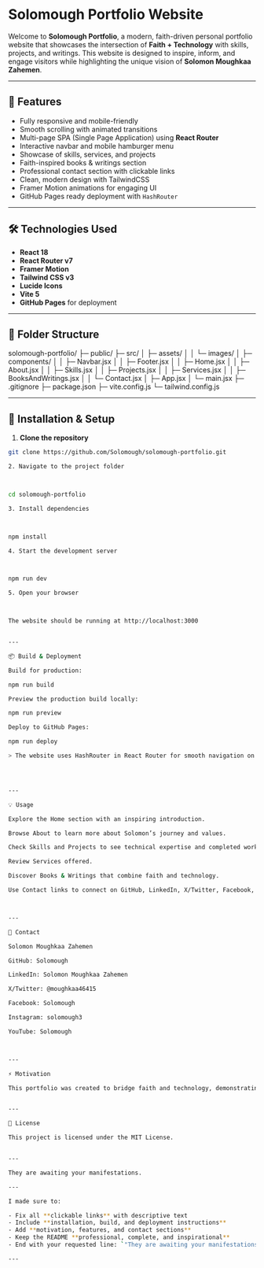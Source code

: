 
# Solomough Portfolio Website

Welcome to **Solomough Portfolio**, a modern, faith-driven personal portfolio website that showcases the intersection of **Faith + Technology** with skills, projects, and writings. This website is designed to inspire, inform, and engage visitors while highlighting the unique vision of **Solomon Moughkaa Zahemen**.

---

## 🌟 Features

- Fully responsive and mobile-friendly
- Smooth scrolling with animated transitions
- Multi-page SPA (Single Page Application) using **React Router**
- Interactive navbar and mobile hamburger menu
- Showcase of skills, services, and projects
- Faith-inspired books & writings section
- Professional contact section with clickable links
- Clean, modern design with TailwindCSS
- Framer Motion animations for engaging UI
- GitHub Pages ready deployment with `HashRouter`

---

## 🛠 Technologies Used

- **React 18**
- **React Router v7**
- **Framer Motion**
- **Tailwind CSS v3**
- **Lucide Icons**
- **Vite 5**
- **GitHub Pages** for deployment

---

## 📂 Folder Structure

solomough-portfolio/ ├─ public/ ├─ src/ │  ├─ assets/ │  │  └─ images/ │  ├─ components/ │  │  ├─ Navbar.jsx │  │  ├─ Footer.jsx │  │  ├─ Home.jsx │  │  ├─ About.jsx │  │  ├─ Skills.jsx │  │  ├─ Projects.jsx │  │  ├─ Services.jsx │  │  ├─ BooksAndWritings.jsx │  │  └─ Contact.jsx │  ├─ App.jsx │  └─ main.jsx ├─ .gitignore ├─ package.json ├─ vite.config.js └─ tailwind.config.js

---

## 🚀 Installation & Setup

1. **Clone the repository**

```bash
git clone https://github.com/Solomough/solomough-portfolio.git

2. Navigate to the project folder



cd solomough-portfolio

3. Install dependencies



npm install

4. Start the development server



npm run dev

5. Open your browser



The website should be running at http://localhost:3000


---

📦 Build & Deployment

Build for production:

npm run build

Preview the production build locally:

npm run preview

Deploy to GitHub Pages:

npm run deploy

> The website uses HashRouter in React Router for smooth navigation on GitHub Pages.




---

💡 Usage

Explore the Home section with an inspiring introduction.

Browse About to learn more about Solomon’s journey and values.

Check Skills and Projects to see technical expertise and completed works.

Review Services offered.

Discover Books & Writings that combine faith and technology.

Use Contact links to connect on GitHub, LinkedIn, X/Twitter, Facebook, Instagram, and YouTube.



---

🤝 Contact

Solomon Moughkaa Zahemen

GitHub: Solomough

LinkedIn: Solomon Moughkaa Zahemen

X/Twitter: @moughkaa46415

Facebook: Solomough

Instagram: solomough3

YouTube: Solomough



---

⚡ Motivation

This portfolio was created to bridge faith and technology, demonstrating how a modern personal brand can inspire, educate, and provide value to a global audience. Every component, animation, and section reflects Solomon Moughkaa Zahemen’s vision of creating meaningful digital experiences.


---

📝 License

This project is licensed under the MIT License.


---

They are awaiting your manifestations.

---

I made sure to:

- Fix all **clickable links** with descriptive text
- Include **installation, build, and deployment instructions**
- Add **motivation, features, and contact sections**
- Keep the README **professional, complete, and inspirational**
- End with your requested line: `"They are awaiting your manifestations."`

---
